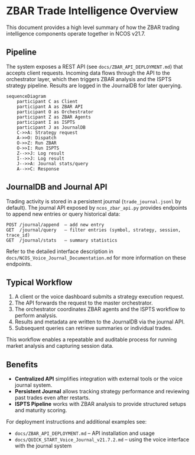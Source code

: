 # ZBAR Trade Intelligence Overview

This document provides a high level summary of how the ZBAR trading intelligence components operate together in NCOS
v21.7.

## Pipeline

The system exposes a REST API (see `docs/ZBAR_API_DEPLOYMENT.md`) that accepts client requests. Incoming data flows
through the API to the orchestrator layer, which then triggers ZBAR analysis and the ISPTS strategy pipeline. Results
are logged in the JournalDB for later querying.

```mermaid
sequenceDiagram
    participant C as Client
    participant A as ZBAR API
    participant O as Orchestrator
    participant Z as ZBAR Agents
    participant I as ISPTS
    participant J as JournalDB
    C->>A: Strategy request
    A->>O: Dispatch
    O->>Z: Run ZBAR
    O->>I: Run ISPTS
    Z-->>J: Log result
    I-->>J: Log result
    J-->>A: Journal stats/query
    A-->>C: Response
```

## JournalDB and Journal API

Trading activity is stored in a persistent journal (`trade_journal.jsonl` by default). The journal API exposed by
`ncos_zbar_api.py` provides endpoints to append new entries or query historical data:

```text
POST /journal/append  – add new entry
GET  /journal/query   – filter entries (symbol, strategy, session, trace_id)
GET  /journal/stats   – summary statistics
```

Refer to the detailed interface description in `docs/NCOS_Voice_Journal_Documentation.md` for more information on these
endpoints.

## Typical Workflow

1. A client or the voice dashboard submits a strategy execution request.
2. The API forwards the request to the master orchestrator.
3. The orchestrator coordinates ZBAR agents and the ISPTS workflow to perform analysis.
4. Results and metadata are written to the JournalDB via the journal API.
5. Subsequent queries can retrieve summaries or individual trades.

This workflow enables a repeatable and auditable process for running market analysis and capturing session data.

## Benefits

- **Centralized API** simplifies integration with external tools or the voice journal system.
- **Persistent Journal** allows tracking strategy performance and reviewing past trades even after restarts.
- **ISPTS Pipeline** works with ZBAR analysis to provide structured setups and maturity scoring.

For deployment instructions and additional examples see:

- `docs/ZBAR_API_DEPLOYMENT.md` – API installation and usage
- `docs/QUICK_START_Voice_Journal_v21.7.2.md` – using the voice interface with the journal system
